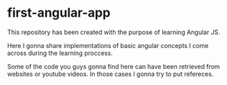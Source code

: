 # first-angular-app
This repository has been created with the purpose of learning Angular JS.

Here I gonna share implementations of basic angular concepts I come across during the learning proccess.

Some of the code you guys gonna find here can have been retrieved from websites or youtube videos.
In those cases I gonna try to put refereces.
